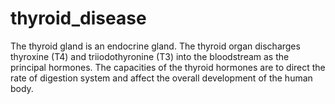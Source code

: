 # thyroid_disease
The thyroid gland is an endocrine gland. The thyroid organ discharges thyroxine (T4) and triiodothyronine (T3) into the bloodstream as the principal hormones. The capacities of the thyroid hormones are to direct the rate of digestion system and affect the overall development of the human body.
